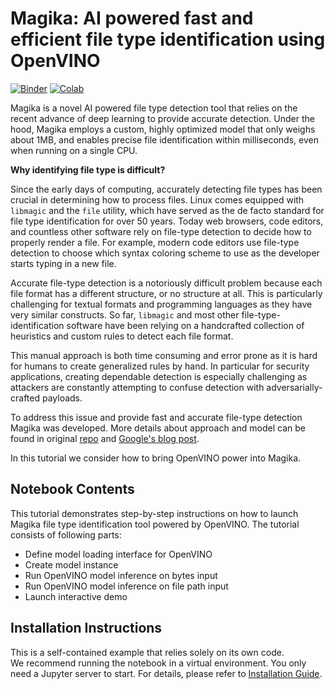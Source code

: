 # Magika: AI powered fast and efficient file type identification using OpenVINO

[![Binder](https://mybinder.org/badge_logo.svg)](https://mybinder.org/v2/gh/eaidova/openvino_notebooks_binder.git/main?urlpath=git-pull%3Frepo%3Dhttps%253A%252F%252Fgithub.com%252Fopenvinotoolkit%252Fopenvino_notebooks%26urlpath%3Dtree%252Fopenvino_notebooks%252Fnotebooks%2F290-magika-content-type-recognition%2F290-magika-content-type-recognition.ipynb)
[![Colab](https://colab.research.google.com/assets/colab-badge.svg)](https://colab.research.google.com/github/openvinotoolkit/openvino_notebooks/blob/main/notebooks/290-magika-content-type-recognition/290-magika-content-type-recognition.ipynb)

Magika is a novel AI powered file type detection tool that relies on the recent advance of deep learning to provide accurate detection. Under the hood, Magika employs a custom, highly optimized model that only weighs about 1MB, and enables precise file identification within milliseconds, even when running on a single CPU.


**Why identifying file type is difficult?**

Since the early days of computing, accurately detecting file types has been crucial in determining how to process files. Linux comes equipped with `libmagic` and the `file` utility, which have served as the de facto standard for file type identification for over 50 years. Today web browsers, code editors, and countless other software rely on file-type detection to decide how to properly render a file. For example, modern code editors use file-type detection to choose which syntax coloring scheme to use as the developer starts typing in a new file.

Accurate file-type detection is a notoriously difficult problem because each file format has a different structure, or no structure at all. This is particularly challenging for textual formats and programming languages as they have very similar constructs. So far, `libmagic` and most other file-type-identification software have been relying on a handcrafted collection of heuristics and custom rules to detect each file format.

This manual approach is both time consuming and error prone as it is hard for humans to create generalized rules by hand. In particular for security applications, creating dependable detection is especially challenging as attackers are constantly attempting to confuse detection with adversarially-crafted payloads.

To address this issue and provide fast and accurate file-type detection Magika was developed. More details about approach and model can be found in original [repo](https://github.com/google/magika) and [Google's blog post](https://opensource.googleblog.com/2024/02/magika-ai-powered-fast-and-efficient-file-type-identification.html).

In this tutorial we consider how to bring OpenVINO power into Magika.

## Notebook Contents

This tutorial demonstrates step-by-step instructions on how to launch Magika file type identification tool powered by OpenVINO. The tutorial consists of following parts:

- Define model loading interface for OpenVINO
- Create model instance
- Run OpenVINO model inference on bytes input
- Run OpenVINO model inference on file path input
- Launch interactive demo 


## Installation Instructions

This is a self-contained example that relies solely on its own code.</br>
We recommend  running the notebook in a virtual environment. You only need a Jupyter server to start.
For details, please refer to [Installation Guide](../../README.md).